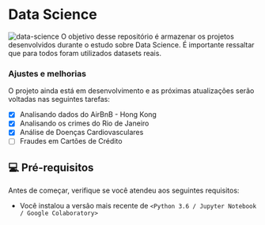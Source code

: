 # Data Science


<img src="https://img.freepik.com/free-photo/futuristic-networking-technology-remix-with-woman-using-virtual-screen_53876-108509.jpg?size=626&ext=jpg" alt="data-science">
O objetivo desse repositório é armazenar os projetos desenvolvidos durante o estudo sobre Data Science. É importante ressaltar que para todos foram utilizados datasets reais. 

### Ajustes e melhorias

O projeto ainda está em desenvolvimento e as próximas atualizações serão voltadas nas seguintes tarefas:

- [x] Analisando dados do AirBnB - Hong Kong
- [x] Analisando os crimes do Rio de Janeiro
- [x] Análise de Doenças Cardiovasculares
- [ ] Fraudes em Cartões de Crédito

## 💻 Pré-requisitos

Antes de começar, verifique se você atendeu aos seguintes requisitos:
<!---Estes são apenas requisitos de exemplo. Adicionar, duplicar ou remover conforme necessário--->
* Você instalou a versão mais recente de `<Python 3.6 / Jupyter Notebook / Google Colaboratory>`


